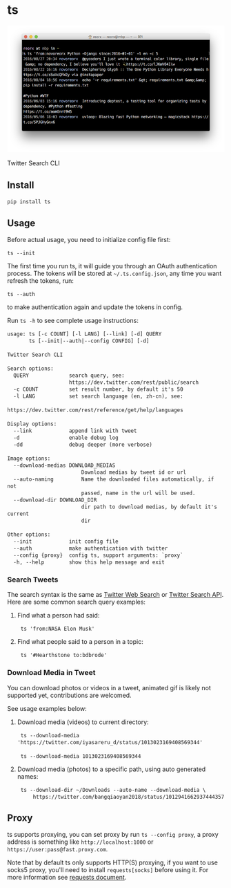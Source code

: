 # ts

![Screen Shot](screenshot.png)

Twitter Search CLI

## Install

    pip install ts


## Usage

Before actual usage, you need to initialize config file first:

    ts --init

The first time you run ts, it will guide you through an OAuth authentication process.
The tokens will be stored at `~/.ts.config.json`, any time you want refresh the tokens, run:

    ts --auth

to make authentication again and update the tokens in config.

Run `ts -h` to see complete usage instructions:

```
usage: ts [-c COUNT] [-l LANG] [--link] [-d] QUERY
       ts [--init|--auth|--config CONFIG] [-d]

Twitter Search CLI

Search options:
  QUERY             search query, see:
                    https://dev.twitter.com/rest/public/search
  -c COUNT          set result number, by default it's 50
  -l LANG           set search language (en, zh-cn), see:
                    https://dev.twitter.com/rest/reference/get/help/languages

Display options:
  --link            append link with tweet
  -d                enable debug log
  -dd               debug deeper (more verbose)

Image options:
  --download-medias DOWNLOAD_MEDIAS
                        Download medias by tweet id or url
  --auto-naming         Name the downloaded files automatically, if not
                        passed, name in the url will be used.
  --download-dir DOWNLOAD_DIR
                        dir path to download medias, by default it's current
                        dir

Other options:
  --init            init config file
  --auth            make authentication with twitter
  --config {proxy}  config ts, support arguments: `proxy`
  -h, --help        show this help message and exit
```

### Search Tweets

The search syntax is the same as [Twitter Web Search](https://twitter.com/search-home) or
[Twitter Search API](https://dev.twitter.com/rest/public/search).
Here are some common search query examples:

1. Find what a person had said:

        ts 'from:NASA Elon Musk'

2. Find what people said to a person in a topic:

        ts '#Hearthstone to:bdbrode'

### Download Media in Tweet

You can download photos or videos in a tweet, animated gif is likely not supported yet,
contributions are welcomed.

See usage examples below:

1. Download media (videos) to current directory:

        ts --download-media 'https://twitter.com/iyasareru_d/status/1013023169408569344'

        ts --download-media 1013023169408569344

2. Download media (photos) to a specific path, using auto generated names:

        ts --download-dir ~/Downloads --auto-name --download-media \
            https://twitter.com/bangqiaoyan2018/status/1012941662937444357

## Proxy

ts supports proxying, you can set proxy by run ``ts --config proxy``,
a proxy address is something like `http://localhost:1000` or `https://user:pass@fast.proxy.com`.

Note that by default ts only supports HTTP(S) proxying, if you want to use socks5 proxy,
you'll need to install `requests[socks]` before using it. For more information see
[requests document](http://docs.python-requests.org/en/master/user/advanced/#socks).

